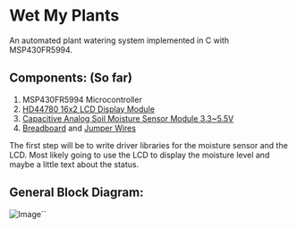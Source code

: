 # Wet My Plants
An automated plant watering system implemented in C with MSP430FR5994.

## Components: (So far)
1. MSP430FR5994 Microcontroller
2. [HD44780 16x2 LCD Display Module](https://www.amazon.com/gp/product/B00HJ6AFW6/ref=ewc_pr_img_2?smid=A30QSGOJR8LMXA&psc=1)
3. [Capacitive Analog Soil Moisture Sensor Module 3.3~5.5V](https://www.amazon.com/gp/product/B0BTHL6M19/ref=ewc_pr_img_1?smid=A28CGGHEZKZAJJ&psc=1)
4. [Breadboard](https://www.amazon.com/gp/product/B0DBQ8ML2T/ref=ewc_pr_img_3?smid=A1Z1ENBD0KSZ4W&psc=1) and [Jumper Wires](https://www.amazon.com/gp/product/B01EV70C78/ref=ewc_pr_img_4?smid=A2WWHQ25ENKVJ1&psc=1)

The first step will be to write driver libraries for the moisture sensor and the LCD. Most likely going to use the LCD to display the moisture level and maybe a little text about the status.

## General Block Diagram:

![Image](https://github.com/user-attachments/assets/ea2e4262-6ae7-450b-8a80-e2e081142496)``

